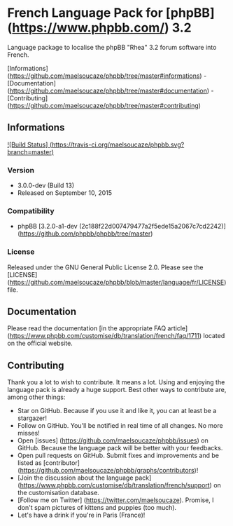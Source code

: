 # French Language Pack for [phpBB] (https://www.phpbb.com/) 3.2

Language package to localise the phpBB "Rhea" 3.2 forum software into French.

[Informations] (https://github.com/maelsoucaze/phpbb/tree/master#informations) - [Documentation] (https://github.com/maelsoucaze/phpbb/tree/master#documentation) - [Contributing] (https://github.com/maelsoucaze/phpbb/tree/master#contributing)

## Informations

[![Build Status] (https://travis-ci.org/maelsoucaze/phpbb.svg?branch=master)](https://travis-ci.org/maelsoucaze/phpbb)

### Version

- 3.0.0-dev (Build 13)
- Released on September 10, 2015

### Compatibility

- phpBB [3.2.0-a1-dev (2c188f22d007479477a2f5ede15a2067c7cd2242)] (https://github.com/phpbb/phpbb/tree/master)

### License

Released under the GNU General Public License 2.0. Please see the [LICENSE] (https://github.com/maelsoucaze/phpbb/blob/master/language/fr/LICENSE) file.

## Documentation

Please read the documentation [in the appropriate FAQ article] (https://www.phpbb.com/customise/db/translation/french/faq/1711) located on the official website.

## Contributing

Thank you a lot to wish to contribute. It means a lot. Using and enjoying the language pack is already a huge support. Best other ways to contribute are, among other things:

- Star on GitHub. Because if you use it and like it, you can at least be a stargazer!
- Follow on GitHub. You'll be notified in real time of all changes. No more misses!
- Open [issues] (https://github.com/maelsoucaze/phpbb/issues) on GitHub. Because the language pack will be better with your feedbacks.
- Open pull requests on GitHub. Submit fixes and improvements and be listed as [contributor] (https://github.com/maelsoucaze/phpbb/graphs/contributors)!
- [Join the discussion about the language pack] (https://www.phpbb.com/customise/db/translation/french/support) on the customisation database.
- [Follow me on Twitter] (https://twitter.com/maelsoucaze). Promise, I don't spam pictures of kittens and puppies (too much).
- Let's have a drink if you're in Paris (France)!
